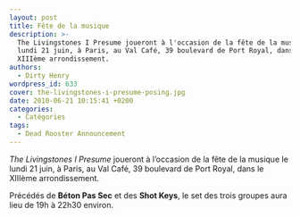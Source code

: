 ```yaml
---
layout: post
title: Fête de la musique
description: >-
  The Livingstones I Presume joueront à l'occasion de la fête de la musique le
  lundi 21 juin, à Paris, au Val Café, 39 boulevard de Port Royal, dans le
  XIIIème arrondissement.
authors:
  - Dirty Henry
wordpress_id: 633
cover: the-livingstones-i-presume-posing.jpg
date: 2010-06-21 10:15:41 +0200
categories:
  - Catégories
tags:
  - Dead Rooster Announcement
---
```


_The Livingstones I Presume_ joueront à l’occasion de la fête de la musique le
lundi 21 juin, à Paris, au Val Café, 39 boulevard de Port Royal, dans le XIIIème
arrondissement.

Précédés de **Béton Pas Sec** et des **Shot Keys**, le set des trois groupes
aura lieu de 19h à 22h30 environ.
